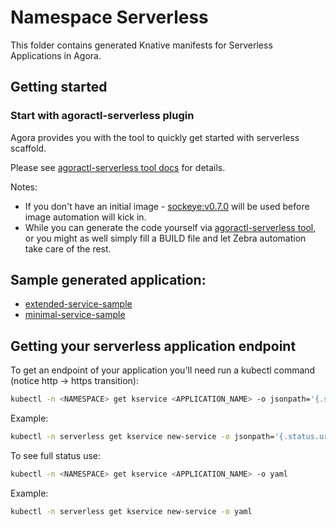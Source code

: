 # Namespace Serverless

This folder contains generated Knative manifests for Serverless Applications in Agora.

## Getting started

### Start with agoractl-serverless plugin
Agora provides you with the tool to quickly get started with serverless scaffold.

Please see [agoractl-serverless tool docs](https://developer.woven-city.toyota/docs/default/Component/agoractl-tutorial/plugins/07_agoractl_serverless) for details.

Notes:
- If you don't have an initial image - [sockeye:v0.7.0](https://github.com/n3wscott/sockeye) will be used before image automation will kick in.
- While you can generate the code yourself via [agoractl-serverless tool](https://developer.woven-city.toyota/docs/default/Component/agoractl-tutorial/plugins/07_agoractl_serverless), or you might as well simply fill a BUILD file and let Zebra automation take care of the rest.

## Sample generated application:
- [extended-service-sample](./demo/extended-service-sample)
- [minimal-service-sample](./demo/minimal-service-sample)

## Getting your serverless application endpoint

To get an endpoint of your application you'll need run a kubectl command (notice http -> https transition):

```bash
kubectl -n <NAMESPACE> get kservice <APPLICATION_NAME> -o jsonpath='{.status.url}' | sed "s/http:/https:/"
```

Example:
```bash
kubectl -n serverless get kservice new-service -o jsonpath='{.status.url}' | sed "s/http:/https:/"
```

To see full status use:
```bash
kubectl -n <NAMESPACE> get kservice <APPLICATION_NAME> -o yaml
```

Example:
```bash
kubectl -n serverless get kservice new-service -o yaml
```
